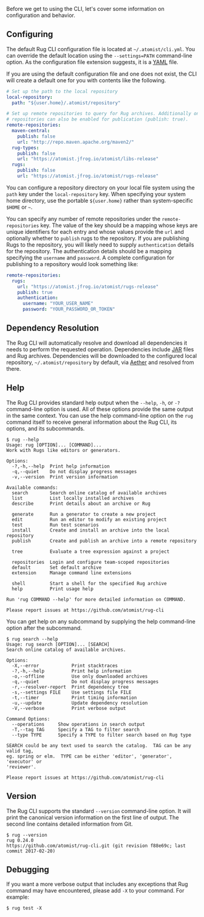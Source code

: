 Before we get to using the CLI, let's cover some information on
configuration and behavior.

## Configuring

The default Rug CLI configuration file is located at
`~/.atomist/cli.yml`.  You can override the default location using the
`--settings=PATH` command-line option.  As the configuration file
extension suggests, it is a [YAML][yaml] file.

[yaml]: http://yaml.org/

If you are using the default configuration file and one does not
exist, the CLI will create a default one for you with contents like
the following.

```yaml
# Set up the path to the local repository
local-repository:
  path: "${user.home}/.atomist/repository"

# Set up remote repositories to query for Rug archives. Additionally one of the
# repositories can also be enabled for publication (publish: true).
remote-repositories:
  maven-central:
    publish: false
    url: "http://repo.maven.apache.org/maven2/"
  rug-types:
    publish: false
    url: "https://atomist.jfrog.io/atomist/libs-release"
  rugs:
    publish: false
    url: "https://atomist.jfrog.io/atomist/rugs-release"
```

You can configure a repository directory on your local file system
using the `path` key under the `local-repository` key.  When
specifying your system home directory, use the portable `${user.home}`
rather than system-specific `$HOME` or `~`.

You can specify any number of remote repositories under the
`remote-repositories` key.  The value of the key should be a mapping
whose keys are unique identifiers for each entry and whose values
provide the `url` and optionally whether to `publish` rugs to the
repository.  If you are publishing Rugs to the repository, you will
likely need to supply `authentication` details for the repository.
The authentication details should be a mapping specifying the
`username` and `password`.  A complete configuration for publishing to
a repository would look something like:

```yaml
remote-repositories:
  rugs:
    url: "https://atomist.jfrog.io/atomist/rugs-release"
    publish: true
    authentication:
      username: "YOUR_USER_NAME"
      password: "YOUR_PASSWORD_OR_TOKEN"
```

## Dependency Resolution

The Rug CLI will automatically resolve and download all dependencies
it needs to perform the requested operation.  Dependencies
include [JAR][jar] files and Rug archives.  Dependencies will be
downloaded to the configured local repository, `~/.atomist/repository`
by default, via [Aether][aether] and resolved from there.

[jar]: https://docs.oracle.com/javase/8/docs/technotes/guides/jar/jarGuide.html
[aether]: https://eclipse.org/aether/

## Help

The Rug CLI provides standard help output when the `--help`, `-h`, or
`-?` command-line option is used.  All of these options provide the
same output in the same context.  You can use the help command-line
option on the `rug` command itself to receive general information
about the Rug CLI, its options, and its subcommands.

```console
$ rug --help
Usage: rug [OPTION]... [COMMAND]...
Work with Rugs like editors or generators.

Options:
  -?,-h,--help  Print help information
  -q,--quiet    Do not display progress messages
  -v,--version  Print version information

Available commands:
  search        Search online catalog of available archives
  list          List locally installed archives
  describe      Print details about an archive or Rug

  generate      Run a generator to create a new project
  edit          Run an editor to modify an existing project
  test          Run test scenarios
  install       Create and install an archive into the local repository
  publish       Create and publish an archive into a remote repository

  tree          Evaluate a tree expression against a project

  repositories  Login and configure team-scoped repositories
  default       Set default archive
  extension     Manage command line extensions

  shell         Start a shell for the specified Rug archive
  help          Print usage help

Run 'rug COMMAND --help' for more detailed information on COMMAND.

Please report issues at https://github.com/atomist/rug-cli
```

You can get help on any subcommand by supplying the help command-line
option after the subcommand.

```console
$ rug search --help
Usage: rug search [OPTION]... [SEARCH]
Search online catalog of available archives.

Options:
  -X,--error            Print stacktraces
  -?,-h,--help          Print help information
  -o,--offline          Use only downloaded archives
  -q,--quiet            Do not display progress messages
  -r,--resolver-report  Print dependency tree
  -s,--settings FILE    Use settings file FILE
  -t,--timer            Print timing information
  -u,--update           Update dependency resolution
  -V,--verbose          Print verbose output

Command Options:
  --operations     Show operations in search output
  -T,--tag TAG     Specify a TAG to filter search
  --type TYPE      Specify a TYPE to filter search based on Rug type

SEARCH could be any text used to search the catalog.  TAG can be any valid tag,
eg. spring or elm.  TYPE can be either 'editor', 'generator', 'executor' or
'reviewer'.

Please report issues at https://github.com/atomist/rug-cli
```

## Version

The Rug CLI supports the standard `--version` command-line option.  It
will print the canonical version information on the first line of
output.  The second line contains detailed information from Git.

```console
$ rug --version
rug 0.24.0
https://github.com/atomist/rug-cli.git (git revision f88e69c; last commit 2017-02-20)
```

## Debugging

If you want a more verbose output that includes any exceptions that
Rug command may have encountered, please add `-X` to your command.
For example:

```console
$ rug test -X
```

